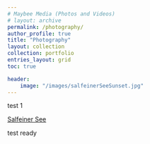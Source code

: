 ```yaml
---
# Maybee Media (Photos and Videos)
# layout: archive
permalink: /photography/
author_profile: true
title: "Photography"
layout: collection
collection: portfolio
entries_layout: grid
toc: true

header: 
    image: "/images/salfeinerSeeSunset.jpg"
---
```


test 1 

<a href="./salfeinerSee/">Salfeiner See</a>


test ready